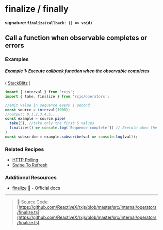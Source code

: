 # finalize / finally

#### signature: `finalize(callback: () => void)`

## Call a function when observable completes or errors

### Examples

##### Example 1: Execute callback function when the observable completes

( [StackBlitz](https://stackblitz.com/edit/typescript-ohddud) )

```js
import { interval } from 'rxjs';
import { take, finalize } from 'rxjs/operators';

//emit value in sequence every 1 second
const source = interval(1000);
//output: 0,1,2,3,4,5....
const example = source.pipe(
  take(5), //take only the first 5 values
  finalize(() => console.log('Sequence complete')) // Execute when the observable completes
)
const subscribe = example.subscribe(val => console.log(val));
```

### Related Recipes

- [HTTP Polling](../../recipes/http-polling.md)
- [Swipe To Refresh](/recipes/swipe-to-refresh.md)

### Additional Resources

* [finalize](http://reactivex.io/rxjs/class/es6/Observable.js~Observable.html#instance-method-finalize)
  :newspaper: - Official docs

---

> :file_folder: Source Code:
> [https://github.com/ReactiveX/rxjs/blob/master/src/internal/operators/finalize.ts](https://github.com/ReactiveX/rxjs/blob/master/src/internal/operators/finalize.ts)
